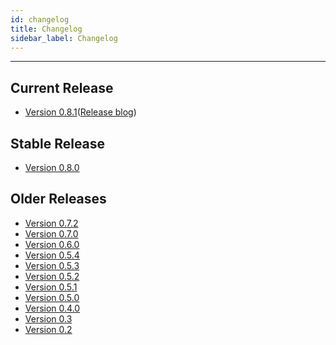 ```yaml
---
id: changelog
title: Changelog
sidebar_label: Changelog
---
```


------



## Current Release

- [Version 0.8.1]()([Release blog]())

## Stable Release

* [Version 0.8.0](https://github.com/openebs/openebs/releases/tag/0.8) 

## Older Releases

* [Version 0.7.2](https://github.com/openebs/openebs/releases/tag/0.7.2)
* [Version 0.7.0](https://github.com/openebs/openebs/releases/tag/v0.7) 
* [Version 0.6.0](https://github.com/openebs/openebs/releases/tag/v0.6)
* [Version 0.5.4](https://github.com/openebs/openebs/releases/tag/v0.5.4)
* [Version 0.5.3](https://github.com/openebs/openebs/releases/tag/v0.5.3)
* [Version 0.5.2](https://github.com/openebs/openebs/releases/tag/v0.5.2)
* [Version 0.5.1](https://github.com/openebs/openebs/releases/tag/v0.5.1)
* [Version 0.5.0](https://github.com/openebs/openebs/releases/tag/v0.5.0)
* [Version 0.4.0](https://github.com/openebs/openebs/releases/tag/v0.4.0)
* [Version 0.3](https://github.com/openebs/openebs/releases/tag/v0.3)
* [Version 0.2](https://github.com/openebs/openebs/releases/tag/v0.2)


<!-- Hotjar Tracking Code for https://docs.openebs.io -->
<script>
   (function(h,o,t,j,a,r){
       h.hj=h.hj||function(){(h.hj.q=h.hj.q||[]).push(arguments)};
       h._hjSettings={hjid:785693,hjsv:6};
       a=o.getElementsByTagName('head')[0];
       r=o.createElement('script');r.async=1;
       r.src=t+h._hjSettings.hjid+j+h._hjSettings.hjsv;
       a.appendChild(r);
   })(window,document,'https://static.hotjar.com/c/hotjar-','.js?sv=');
</script>

<!-- Global site tag (gtag.js) - Google Analytics -->
<script async src="https://www.googletagmanager.com/gtag/js?id=UA-92076314-12"></script>
<script>
  window.dataLayer = window.dataLayer || [];
  function gtag(){dataLayer.push(arguments);}
  gtag('js', new Date());

  gtag('config', 'UA-92076314-12');
</script>

